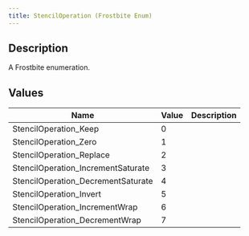 ```yaml
---
title: StencilOperation (Frostbite Enum)
---
```

## Description

A Frostbite enumeration.

## Values

| Name                                | Value | Description |
| ----------------------------------- | ----- | ----------- |
| StencilOperation\_Keep              | 0     |             |
| StencilOperation\_Zero              | 1     |             |
| StencilOperation\_Replace           | 2     |             |
| StencilOperation\_IncrementSaturate | 3     |             |
| StencilOperation\_DecrementSaturate | 4     |             |
| StencilOperation\_Invert            | 5     |             |
| StencilOperation\_IncrementWrap     | 6     |             |
| StencilOperation\_DecrementWrap     | 7     |             |
